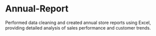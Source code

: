# Annual-Report
Performed data cleaning and created annual store reports using Excel, providing detailed analysis of sales performance and customer trends.
